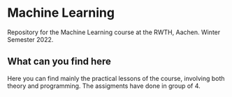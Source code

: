 # Machine Learning
Repository for the Machine Learning course at the RWTH, Aachen. Winter Semester 2022.

## What can you find here
Here you can find mainly the practical lessons of the course, involving both theory and programming. The assigments have done in group of 4.
